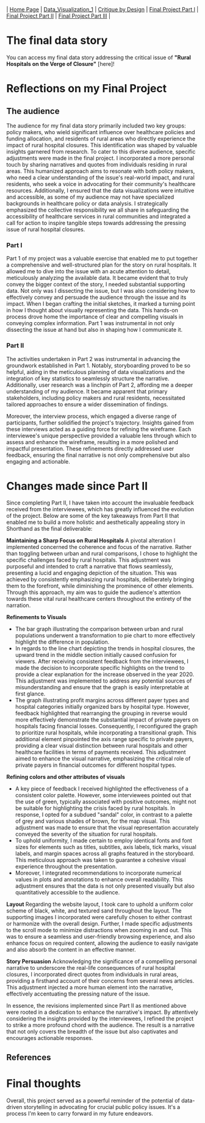 | [Home Page](https://radhikag1604.github.io/Telling_Stories_With_Data/) | [Data_Visualization_1](https://radhikag1604.github.io/Telling_Stories_With_Data/Data_Visualization_1.html) | [Critique by Design](https://radhikag1604.github.io/Telling_Stories_With_Data/critique-by-design.html) | [Final Project Part I](https://radhikag1604.github.io/Telling_Stories_With_Data/final-project-part-one.html) | [Final Project Part II](https://radhikag1604.github.io/Telling_Stories_With_Data/final-project-part-two.html) | [Final Project Part III](https://radhikag1604.github.io/Telling_Stories_With_Data/final-project-part-three.html) |

# The final data story
You can access my final data story addressing the critical issue of **"Rural Hospitals on the Verge of Closure"** [here]! 

# Reflections on my Final Project

## The audience
The audience for my final data story primarily included two key groups: policy makers, who wield significant influence over healthcare policies and funding allocation, and residents of rural areas who directly experience the impact of rural hospital closures. This identification was shaped by valuable insights garnered from research. To cater to this diverse audience, specific adjustments were made in the final project. I incorporated a more personal touch by sharing narratives and quotes from individuals residing in rural areas. This humanized approach aims to resonate with both policy makers, who need a clear understanding of the issue's real-world impact, and rural residents, who seek a voice in advocating for their community's healthcare resources. Additionally, I ensured that the data visualizations were intuitive and accessible, as some of my audience may not have specialized backgrounds in healthcare policy or data analysis. I strategically emphasized the collective responsibility we all share in safeguarding the accessibility of healthcare services in rural communities and integrated a call for action to inspire tangible steps towards addressing the pressing issue of rural hospital closures.

### Part I
Part 1 of my project was a valuable exercise that enabled me to put together a comprehensive and well-structured plan for the story on rural hospitals. It 
allowed me to dive into the issue with an acute attention to detail, meticulously analyzing the available data. It became evident that to truly convey the bigger context of the story, I needed substantial supporting data. Not only was I dissecting the issue, but I was also considering how to effectively convey and persuade the audience through the issue and its impact. When I began crafting the initial sketches, it marked a turning point in how I thought about visually representing the data. This hands-on process drove home the importance of clear and compelling visuals in conveying complex information. Part 1 was instrumental in not only dissecting the issue at hand but also in shaping how I communicate it.

### Part II
The activities undertaken in Part 2 was instrumental in advancing the groundwork established in Part 1. Notably, storyboarding proved to be so helpful, aiding in the meticulous planning of data visualizations and the integration of key statistics to seamlessly structure the narrative. Additionally, user research was a linchpin of Part 2, affording me a deeper understanding of my audience. It became apparent that primary stakeholders, including policy makers and rural residents, necessitated tailored approaches to ensure a wider dissemination of findings.

Moreover, the interview process, which engaged a diverse range of participants, further solidified the project's trajectory. Insights gained from these interviews acted as a guiding force for refining the wireframe. Each interviewee's unique perspective provided a valuable lens through which to assess and enhance the wireframe, resulting in a more polished and impactful presentation. These refinements directly addressed user feedback, ensuring the final narrative is not only comprehensive but also engaging and actionable.

# Changes made since Part II
 
Since completing Part II, I have taken into account the invaluable feedback received from the interviewees, which has greatly influenced the evolution of the project. Below are some of the key takeaways from Part II that enabled me to build a more holistic and aesthetically appealing story in Shorthand as the final deliverable:

**Maintaining a Sharp Focus on Rural Hospitals**
A pivotal alteration I implemented concerned the coherence and focus of the narrative. Rather than toggling between urban and rural comparisons, I chose to highlight the specific challenges faced by rural hospitals. This adjustment was purposeful and intended to craft a narrative that flows seamlessly, presenting a lucid and engaging depiction of the situation. This was achieved by consistently emphasizing rural hospitals, deliberately bringing them to the forefront, while diminishing the prominence of other elements. Through this approach, my aim was to guide the audience's attention towards these vital rural healthcare centers throughout the entirety of the narration.

**Refinements to Visuals**
- The bar graph illustrating the comparison between urban and rural populations underwent a transformation to pie chart to more effectively highlight the difference in population.
- In regards to the line chart depicting the trends in hospital closures, the upward trend in the middle section initially caused confusion for viewers. After receiving consistent feedback from the interviewees, I made the decision to incorporate specific highlights on the trend to provide a clear explanation for the increase observed in the year 2020. This adjustment was implemented to address any potential sources of misunderstanding and ensure that the graph is easily interpretable at first glance.
- The graph illustrating profit margins across different payer types and hospital categories initially organized bars by hospital type. However, feedback highlighted that rearranging the grouping in reverse would more effectively demonstrate the substantial impact of private payers on hospitals facing financial losses. Consequently, I reconfigured the graph to prioritize rural hospitals, while incorporating a transitional graph. This additional element pinpointed the axis range specific to private payers, providing a clear visual distinction between rural hospitals and other healthcare facilities in terms of payments received. This adjustment aimed to enhance the visual narrative, emphasizing the critical role of private payers in financial outcomes for different hospital types.

**Refining colors and other attributes of visuals**
- A key piece of feedback I received highlighted the effectiveness of a consistent color palette. However, some interviewees pointed out that the use of green, typically associated with positive outcomes, might not be suitable for highlighting the crisis faced by rural hospitals. In response, I opted for a subdued "sandal" color, in contrast to a palette of grey and various shades of brown, for the map visual. This adjustment was made to ensure that the visual representation accurately conveyed the severity of the situation for rural hospitals.
- To uphold uniformity, I made certain to employ identical fonts and font sizes for elements such as titles, subtitles, axis labels, tick marks, visual labels, and margin spaces across all graphs featured in the storyboard. This meticulous approach was taken to guarantee a cohesive visual experience throughout the presentation.
- Moreover, I integrated recommendations to incorporate numerical values in plots and annotations to enhance overall readability. This adjustment ensures that the data is not only presented visually but also quantitatively accessible to the audience.
  
**Layout**
Regarding the website layout, I took care to uphold a uniform color scheme of black, white, and textured sand throughout the layout. The supporting images I incorporated were carefully chosen to either contrast or harmonize with the overall design. Further, I made specific adjustments to the scroll mode to minimize distractions when zooming in and out. This was to ensure a seamless and user-friendly browsing experience, and also enhance focus on required content, allowing the audience to easily navigate and also absorb the content in an effective manner.

**Story Persuasion**
Acknowledging the significance of a compelling personal narrative to underscore the real-life consequences of rural hospital closures, I incorporated direct quotes from individuals in rural areas, providing a firsthand account of their concerns from several news articles. This adjustment injected a more human element into the narrative, effectively accentuating the pressing nature of the issue.

In essence, the revisions implemented since Part II as mentioned above were rooted in a dedication to enhance the narrative's impact. By attentively considering the insights provided by the interviewees, I refined the project to strike a more profound chord with the audience. The result is a narrative that not only covers the breadth of the issue but also captivates and encourages actionable responses.

## References


# Final thoughts

Overall, this project served as a powerful reminder of the potential of data-driven storytelling in advocating for crucial public policy issues. It's a process I'm keen to carry forward in my future endeavors.
